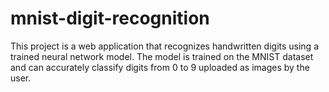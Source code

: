 # mnist-digit-recognition
This project is a web application that recognizes handwritten digits using a trained neural network model. The model is trained on the MNIST dataset and can accurately classify digits from 0 to 9 uploaded as images by the user.
